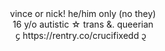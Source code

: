 
<div align="center">vince or nick! he/him only (no they)</div>
<div align="center">16 y/o autistic ☆ trans &. queerian </div>
<div align="center"> ᧔ https://rentry.co/crucifixedd ᧓ 
